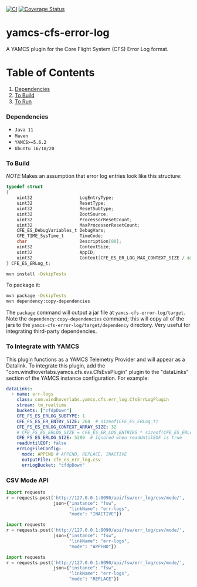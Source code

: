 [![CI](https://github.com/WindhoverLabs/yamcs-cfs-ds/actions/workflows/ci.yml/badge.svg)](https://github.com/WindhoverLabs/yamcs-cfs-ds/actions/workflows/ci.yml)
[![Coverage Status](https://coveralls.io/repos/github/WindhoverLabs/yamcs-cfs-ds/badge.svg?branch=main)](https://coveralls.io/github/WindhoverLabs/yamcs-cfs-ds?branch=main)
# yamcs-cfs-error-log
A YAMCS plugin for the Core Flight System (CFS) Error Log format.

# Table of Contents
1. [Dependencies](#dependencies)
2. [To Build](#to_build)  
3. [To Run](#to_run)


### Dependencies <a name="dependencies"></a>
- `Java 11`
- `Maven`
- `YAMCS>=5.6.2`
- `Ubuntu 16/18/20`

### To Build <a name="to_build"></a>

*NOTE*:Makes an assumption that error log entries look like this structure:

```C
typedef struct
{
    uint32                  LogEntryType;                                             
    uint32                  ResetType;                                                
    uint32                  ResetSubtype;                                             
    uint32                  BootSource;                                               
    uint32                  ProcessorResetCount;                                      
    uint32                  MaxProcessorResetCount;                                   
    CFE_ES_DebugVariables_t DebugVars;                                                
    CFE_TIME_SysTime_t      TimeCode;                                                 
    char                    Description[80];                                          
    uint32                  ContextSize;                                              
    uint32                  AppID;                                                    
    uint32                  Context[CFE_ES_ER_LOG_MAX_CONTEXT_SIZE / sizeof(uint32)]; 
} CFE_ES_ERLog_t;
```

```BASH
mvn install -DskipTests
```

To package it:
```BASH
mvn package -DskipTests
mvn dependency:copy-dependencies
```

The `package` command will output a jar file at `yamcs-cfs-error-log/target`.
Note the `dependency:copy-dependencies` command; this will copy all of the jars to the `yamcs-cfs-error-log/target/dependency` directory. Very useful for integrating third-party dependencies.

### To Integrate with YAMCS
This plugin functions as a YAMCS Telemetry Provider and will appear as a Datalink.  To integrate this plugin, add the
"com.windhoverlabs.yamcs.cfs.evs.CfsEvsPlugin" plugin to the "dataLinks" section of the YAMCS instance configuration. 
For example:
```yaml
dataLinks:
  - name: err-logs
    class: com.windhoverlabs.yamcs.cfs.err_log.CfsErrLogPlugin
    stream: tm_realtime
    buckets: ["cfdpDown"]
    CFE_FS_ES_ERLOG_SUBTYPE: 1
    CFE_FS_ES_ER_ENTRY_SIZE: 264  # sizeof(CFE_ES_ERLog_t) 
    CFE_FS_ES_ERLOG_CONTEXT_ARRAY_SIZE: 32
    # CFE_FS_ES_ERLOG_SIZE = CFE_ES_ER_LOG_ENTRIES * sizeof(CFE_ES_ERLog_t) 
    CFE_FS_ES_ERLOG_SIZE: 5280  # Ignored when readUntilEOF is true
    readUntilEOF: false
    errLogFileConfig:
      mode: APPEND # APPEND, REPLACE, INACTIVE
      outputFile: cfe_es_err_log.csv
      errLogBucket: "cfdpDown"
```


### CSV Mode API

```python
import requests
r = requests.post('http://127.0.0.1:8090/api/fsw/err_log/csv/mode/',
                  json={"instance": "fsw",
                        "linkName": "err-logs",
                        "mode": "INACTIVE"})
```
```python
import requests
r = requests.post('http://127.0.0.1:8090/api/fsw/err_log/csv/mode/',
                  json={"instance": "fsw",
                        "linkName": "err-logs",
                        "mode": "APPEND"})
```
```python
import requests
r = requests.post('http://127.0.0.1:8090/api/fsw/err_log/csv/mode/',
                  json={"instance": "fsw",
                        "linkName": "err-logs",
                        "mode": "REPLACE"})
```
